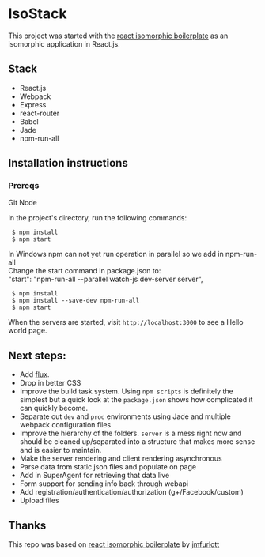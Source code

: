 # IsoStack

This project was started with the [react isomorphic boilerplate](https://github.com/jmfurlott/react-isomorphic-boilerplate) as an isomorphic application in React.js.


## Stack

- React.js
- Webpack
- Express
- react-router
- Babel
- Jade
- npm-run-all

## Installation instructions

### Prereqs
Git
Node

 In the project's directory, run the following commands:
```
 $ npm install
 $ npm start
```
 
In Windows npm can not yet run operation in parallel so we add in npm-run-all<br />
Change the start command in package.json to:<br />
"start": "npm-run-all --parallel watch-js dev-server server",

```
 $ npm install
 $ npm install --save-dev npm-run-all
 $ npm start
```

When the servers are started, visit `http://localhost:3000` to see a Hello world page.

## Next steps:

- Add [flux](https://github.com/facebook/flux).
- Drop in better CSS
- Improve the build task system. Using `npm scripts` is definitely the simplest but a quick look at the `package.json` shows how complicated it can quickly become.
- Separate out `dev` and `prod` environments using Jade and multiple webpack configuration files
- Improve the hierarchy of the folders. `server` is a mess right now and should be cleaned up/separated into a structure that makes more sense and is easier to maintain.
- Make the server rendering and client rendering asynchronous
- Parse data from static json files and populate on page
- Add in SuperAgent for retrieving that data live
- Form support for sending info back through webapi
- Add registration/authentication/authorization (g+/Facebook/custom)
- Upload files

## Thanks

This repo was based on [react isomorphic boilerplate](https://github.com/jmfurlott/react-isomorphic-boilerplate) by [jmfurlott](http://github.com/jmfurlott)
